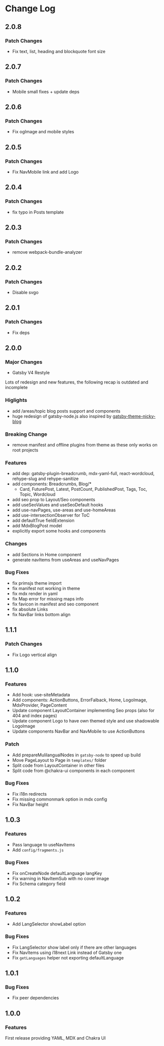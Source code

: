 # Change Log

## 2.0.8

### Patch Changes

- Fix text, list, heading and blockquote font size

## 2.0.7

### Patch Changes

- Mobile small fixes + update deps

## 2.0.6

### Patch Changes

- Fix ogImage and mobile styles

## 2.0.5

### Patch Changes

- Fix NavMobile link and add Logo

## 2.0.4

### Patch Changes

- fix typo in Posts template

## 2.0.3

### Patch Changes

- remove webpack-bundle-analyzer

## 2.0.2

### Patch Changes

- Disable svgo

## 2.0.1

### Patch Changes

- Fix deps

## 2.0.0

### Major Changes

- Gatsby V4 Restyle

Lots of redesign and new features, the following recap is outdated and incomplete

### Higlights

- add /areas/topic blog posts support and components
- huge redesign of gatsby-node.js also inspired by [gatsby-theme-nicky-blog](https://github.com/NickyMeuleman/gatsby-theme-nicky-blog)

### Breaking Change

- remove manifest and offline plugins from theme as these only works on root projects

### Features

- add dep: gatsby-plugin-breadcrumb, mdx-yaml-full, react-wordcloud, rehype-slug and rehype-sanitize
- add components: Breadcrumbs, Blog/\*
  - Card, FuturePost, Latest, PostCount, PublishedPost,
    Tags, Toc, Topic, Wordcloud
- add seo prop to Layout/Seo components
- add useSeoValues and useSeoDefault hooks
- add use-navPages, use-areas and use-homeAreas
- add use-intersectionObserver for ToC
- add defaultTrue fieldExtension
- add MdxBlogPost model
- explicitly export some hooks and components

### Changes

- add Sections in Home component
- generate navItems from useAreas and useNavPages

### Bug Fixes

- fix primsjs theme import
- fix manifest not working in theme
- fix mdx render in yaml
- fix Map error for missing maps info
- fix favicon in manifest and seo component
- fix absolute Links
- fix NavBar links bottom align

## 1.1.1

### Patch Changes

- Fix Logo vertical align

## 1.1.0

### Features

- Add hook: use-siteMetadata
- Add components: ActionButtons, ErrorFalback, Home, LogoImage, MdxProvider, PageContent
- Update component LayoutContainer implementing Seo props (also for 404 and index pages)
- Update component Logo to have own themed style and use shadowable LogoImage
- Update components NavBar and NavMobile to use ActionButtons

### Patch

- Add prepareMulilangualNodes in `gatsby-node` to speed up build
- Move PageLayout to Page in `templates/` folder
- Split code from LayoutContainer in other files
- Split code from @chakra-ui components in each component

### Bug Fixes

- Fix i18n redirects
- Fix missing commonmark option in mdx config
- Fix NavBar height

## 1.0.3

### Features

- Pass language to useNavItems
- Add `config/fragments.js`

### Bug Fixes

- Fix onCreateNode defaultLanguage langKey
- Fix warning in NavItemSub with no cover image
- Fix Schema category field

## 1.0.2

### Features

- Add LangSelector showLabel option

### Bug Fixes

- Fix LangSelector show label only if there are other languages
- Fix NavItems using i18next Link instead of Gatsby one
- Fix `getLanguages` helper not exporting defaultLanguage

## 1.0.1

### Bug Fixes

- Fix peer dependencies

## 1.0.0

### Features

First release providing YAML, MDX and Chakra UI
